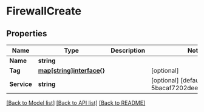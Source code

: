 # FirewallCreate

## Properties

Name | Type | Description | Notes
------------ | ------------- | ------------- | -------------
**Name** | **string** |  | 
**Tag** | [**map[string]interface{}**](.md) |  | [optional] 
**Service** | **string** |  | [optional] [default to 5bacaf7202deee0c100eda3b]

[[Back to Model list]](../README.md#documentation-for-models) [[Back to API list]](../README.md#documentation-for-api-endpoints) [[Back to README]](../README.md)


